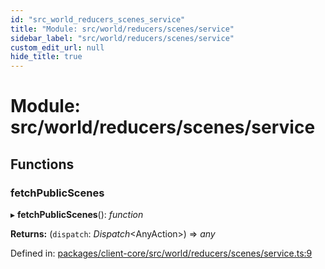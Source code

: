 ```yaml
---
id: "src_world_reducers_scenes_service"
title: "Module: src/world/reducers/scenes/service"
sidebar_label: "src/world/reducers/scenes/service"
custom_edit_url: null
hide_title: true
---
```


# Module: src/world/reducers/scenes/service

## Functions

### fetchPublicScenes

▸ **fetchPublicScenes**(): *function*

**Returns:** (`dispatch`: *Dispatch*<AnyAction\>) => *any*

Defined in: [packages/client-core/src/world/reducers/scenes/service.ts:9](https://github.com/xr3ngine/xr3ngine/blob/673ad6a5f/packages/client-core/src/world/reducers/scenes/service.ts#L9)
